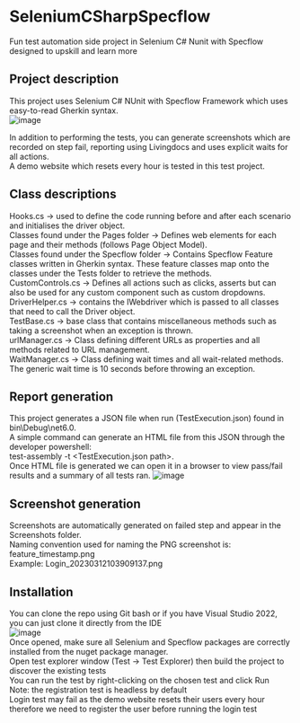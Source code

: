 # SeleniumCSharpSpecflow
Fun test automation side project in Selenium C# Nunit with Specflow designed to upskill and learn more
## Project description
This project uses Selenium C# NUnit with Specflow Framework which uses easy-to-read Gherkin syntax. <br />
![image](https://user-images.githubusercontent.com/127433509/224539153-8e6af5cb-c7c0-4854-b5b8-bc01f4203b38.png)

In addition to performing the tests, you can generate screenshots which are recorded on step fail, reporting using Livingdocs and uses explicit waits for all actions. <br />
A demo website which resets every hour is tested in this test project.
## Class descriptions
Hooks.cs -> used to define the code running before and after each scenario and initialises the driver object. <br />
Classes found under the Pages folder -> Defines web elements for each page and their methods (follows Page Object Model). <br />
Classes found under the Specflow folder -> Contains Specflow Feature classes written in Gherkin syntax. These feature classes map onto the classes under the Tests folder to retrieve the methods. <br />
CustomControls.cs -> Defines all actions such as clicks, asserts but can also be used for any custom component such as custom dropdowns. <br />
DriverHelper.cs -> contains the IWebdriver which is passed to all classes that need to call the Driver object. <br />
TestBase.cs -> base class that contains miscellaneous methods such as taking a screenshot when an exception is thrown. <br />
urlManager.cs -> Class defining different URLs as properties and all methods related to URL management. <br />
WaitManager.cs -> Class defining wait times and all wait-related methods. The generic wait time is 10 seconds before throwing an exception.

## Report generation
This project generates a JSON file when run (TestExecution.json) found in bin\Debug\net6.0\. <br />
A simple command can generate an HTML file from this JSON through the developer powershell: <br />
test-assembly <solution dll path> -t <TestExecution.json path>. <br />
Once HTML file is generated we can open it in a browser to view pass/fail results and a summary of all tests ran.
![image](https://user-images.githubusercontent.com/127433509/224539687-18ff83fc-2c49-4b6e-9e08-6c4c2a35705c.png)

## Screenshot generation
Screenshots are automatically generated on failed step and appear in the Screenshots folder. <br />
Naming convention used for naming the PNG screenshot is: <br />
feature_timestamp.png <br />
Example: Login_20230312103909137.png <br />
## Installation
You can clone the repo using Git bash or if you have Visual Studio 2022, you can just clone it directly from the IDE <br />
![image](https://user-images.githubusercontent.com/127433509/224557492-0b40faae-2108-41e0-951a-80895002c817.png) <br />
Once opened, make sure all Selenium and Specflow packages are correctly installed from the nuget package manager. <br />
Open test explorer window (Test -> Test Explorer) then build the project to discover the existing tests <br />
You can run the test by right-clicking on the chosen test and click Run <br />
Note: the registration test is headless by default <br />
Login test may fail as the demo website resets their users every hour therefore we need to register the user before running the login test <br />
